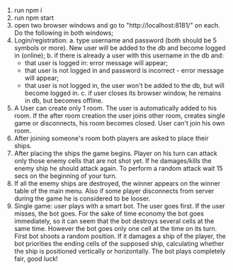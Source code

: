 1. run npm i
2. run npm start
3. open two browser windows and go to "http://localhost:8181/" on each. Do the following in both windows;
4. Login/registration:
   a. type username and password (both should be 5 symbols or more). New user will be added to the db and become logged in (online);
   b. if there is already a user with this username in the db and:
   - that user is logged in: error message will appear;
   - that user is not logged in and password is incorrect - error message will appear;
   - that user is not logged in, the user won't be added to the db, but will become logged in.
     c. if user closes its browser window, he remains in db, but becomes offline.
5. A User can create only 1 room. The user is automatically added to his room. If the after room creation the user joins other room, creates single game or disconnects, his room becomes closed. User can't join his own room.
6. After joining someone's room both players are asked to place their ships.
7. After placing the ships the game begins. Player on his turn can attack only those enemy cells that are not shot yet. If he damages/kills the enemy ship he should attack again. To perform a random attack wait 15 secs on the beginning of your turn.
8. If all the enemy ships are destroyed, the winner appears on the winner table of the main menu. Also if some player disconnects from server during the game he is considered to be looser.
9. Single game: user plays with a smart bot. The user goes first. If the user misses, the bot goes. For the sake of time economy the bot goes immediately, so it can seem that the bot destroys several cells at the same time. However the bot goes only one cell at the time on its turn. First bot shoots a random position. If it damages a ship of the player, the bot priorities the ending cells of the supposed ship, calculating whether the ship is positioned vertically or horizontally. The bot plays completely fair, good luck!
